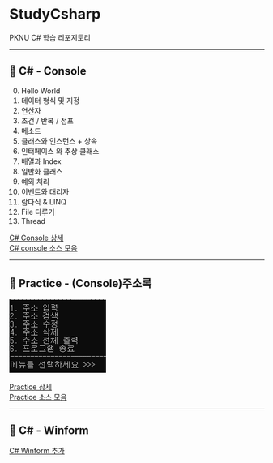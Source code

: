 # StudyCsharp
PKNU C# 학습 리포지토리

-------------------------------------

## 📘 C# - Console

0. Hello World
1. 데이터 형식 및 지정
2. 연산자
3. 조건 / 반복 / 점프
4. 메소드
5. 클래스와 인스턴스 + 상속
6. 인터페이스 와 추상 클래스
7. 배열과 Index
8. 일반화 클래스
9. 예외 처리
10. 이벤트와 대리자
11. 람다식 & LINQ
12. File 다루기
13. Thread

[C# Console 상세](https://github.com/kg4543/StudyCsharp21/blob/main/Console/README.md) <br>
[C# console 소스 모음](https://github.com/kg4543/StudyCsharp21/tree/main/Console)

-------------------------------------
## 📗 Practice - (Console)주소록

<kbd>![menu](/chap99_주소록/실행화면/메뉴.PNG "메뉴")</kbd>

[Practice 상세](/chap99_주소록/Chap99/README.md) <br>
[Practice 소스 모음](/chap99_주소록/Chap99/Chap99)

-------------------------------------
## 📕 C# - Winform

[C# Winform 추가](https://github.com/kg4543/StudyDesktopApp) <br>
